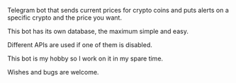 Telegram bot that sends current prices for crypto coins and puts alerts on a specific crypto and the price you want.

This bot has its own database, the maximum simple and easy.

Different APIs are used if one of them is disabled.

This bot is my hobby so I work on it in my spare time.

Wishes and bugs are welcome.
